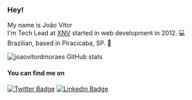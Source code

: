 ###  Hey!

My name is João Vitor <br>
I'm Tech Lead at [XNV](https://xnv.io/) started in web development in 2012. :computer:<br>
Brazilian, based in Piracicaba, SP.  :house_with_garden:<br>

![joaovitordmoraes GitHub stats](https://github-readme-stats.vercel.app/api?username=joaovitordmoraes&show_icons=true&theme=dracula)

#### You can find me on
[![Twitter Badge](https://img.shields.io/badge/-Twitter-1ca0f1?style=flat-square&labelColor=1ca0f1&logo=twitter&logoColor=white&link=https://twitter.com/joaovdmoraes)](https://twitter.com/joaovdmoraes) [![Linkedin Badge](https://img.shields.io/badge/-LinkedIn-blue?style=flat-square&logo=Linkedin&logoColor=white&link=https://www.linkedin.com/in/joao-vitor-moraes/)](https://www.linkedin.com/in/joao-vitor-moraes/)
